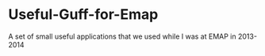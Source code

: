Useful-Guff-for-Emap
====================

A set of small useful applications that we used while I was at EMAP in 2013-2014
